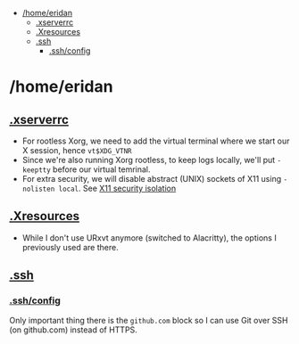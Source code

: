 - [/home/eridan](#homeeridan)
  - [.xserverrc](#xserverrc)
  - [.Xresources](#xresources)
  - [.ssh](#ssh)
    - [.ssh/config](#sshconfig)

# /home/eridan

## [.xserverrc](.xserverrc)
- For rootless Xorg, we need to add the virtual terminal where we start our X session, hence `vt$XDG_VTNR`
- Since we're also running Xorg rootless, to keep logs locally, we'll put `-keeptty` before our virtual temrinal.
- For extra security, we will disable abstract (UNIX) sockets of X11 using `-nolisten local`. See [X11 security isolation](https://tstarling.com/blog/2016/06/x11-security-isolation/)

## [.Xresources](.Xresources)
- While I don't use URxvt anymore (switched to Alacritty), the options I previously used are there.

## [.ssh](.ssh)

### [.ssh/config](.ssh/config)
Only important thing there is the `github.com` block so I can use Git over SSH (on github.com) instead of HTTPS.